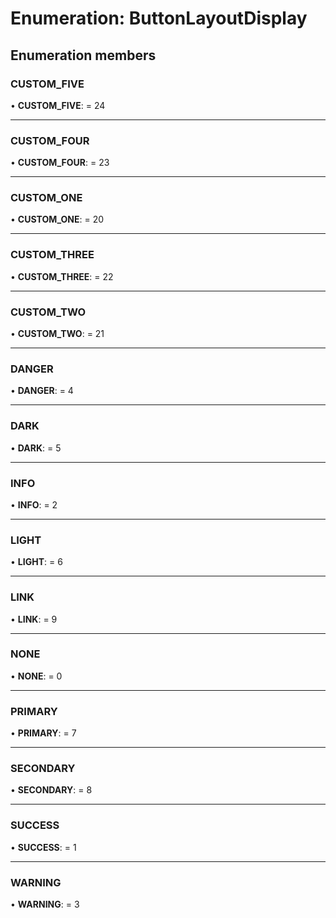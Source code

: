 # Enumeration: ButtonLayoutDisplay

## Enumeration members

### CUSTOM\_FIVE

• **CUSTOM\_FIVE**: = 24

___

### CUSTOM\_FOUR

• **CUSTOM\_FOUR**: = 23

___

### CUSTOM\_ONE

• **CUSTOM\_ONE**: = 20

___

### CUSTOM\_THREE

• **CUSTOM\_THREE**: = 22

___

### CUSTOM\_TWO

• **CUSTOM\_TWO**: = 21

___

### DANGER

• **DANGER**: = 4

___

### DARK

• **DARK**: = 5

___

### INFO

• **INFO**: = 2

___

### LIGHT

• **LIGHT**: = 6

___

### LINK

• **LINK**: = 9

___

### NONE

• **NONE**: = 0

___

### PRIMARY

• **PRIMARY**: = 7

___

### SECONDARY

• **SECONDARY**: = 8

___

### SUCCESS

• **SUCCESS**: = 1

___

### WARNING

• **WARNING**: = 3

